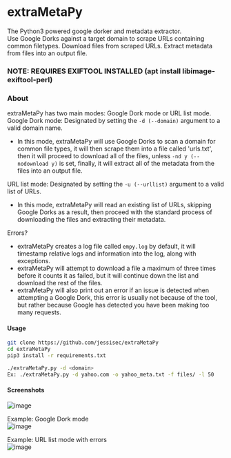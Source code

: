 # extraMetaPy
The Python3 powered google dorker and metadata extractor.  
Use Google Dorks against a target domain to scrape URLs containing common filetypes. Download files from scraped URLs. Extract metadata from files into an output file.  

### NOTE: REQUIRES EXIFTOOL INSTALLED (apt install libimage-exiftool-perl)  

### About
extraMetaPy has two main modes: Google Dork mode or URL list mode.  
Google Dork mode: Designated by setting the `-d (--domain)` argument to a valid domain name.
- In this mode, extraMetaPy will use Google Dorks to scan a domain for common file types, it will then scrape them into a file called 'urls.txt', then it will proceed to download all of the files, unless `-nd y (--nodownload y)` is set, finally, it will extract all of the metadata from the files into an output file.  

URL list mode: Designated by setting the `-u (--urllist)` argument to a valid list of URLs.  
- In this mode, extraMetaPy will read an existing list of URLs, skipping Google Dorks as a result, then proceed with the standard process of downloading the files and extracting their metadata.  

Errors?  
- extraMetaPy creates a log file called `empy.log` by default, it will timestamp relative logs and information into the log, along with exceptions.  
- extraMetaPy will attempt to download a file a maximum of three times before it counts it as failed, but it will continue down the list and download the rest of the files.  
- extraMetaPy will also print out an error if an issue is detected when attempting a Google Dork, this error is usually not because of the tool, but rather because Google has detected you have been making too many requests.  

#### Usage
```bash
git clone https://github.com/jessisec/extraMetaPy
cd extraMetaPy
pip3 install -r requirements.txt

./extraMetaPy.py -d <domain>
Ex: ./extraMetaPy.py -d yahoo.com -o yahoo_meta.txt -f files/ -l 50
```


#### Screenshots  
![image](https://user-images.githubusercontent.com/28818635/122490794-c61e4b80-cfb0-11eb-8bc0-7274209167d9.png)
 
 Example: Google Dork mode  
![image](https://user-images.githubusercontent.com/28818635/122491092-61afbc00-cfb1-11eb-860e-76ba15c84c78.png)

Example: URL list mode with errors  
![image](https://user-images.githubusercontent.com/28818635/122491264-a63b5780-cfb1-11eb-8676-4839adeec751.png)
